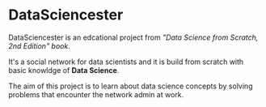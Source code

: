 # DataSciencester

DataSciencester is an edcational project from *"Data Science from Scratch, 2nd Edition" book*.

It's a social network for data scientists and it is build from scratch with basic knowldge of **Data Science**.

The aim of this project is to learn about data science concepts by solving problems that encounter the network admin at work.
